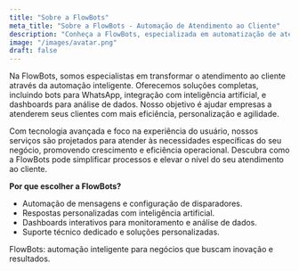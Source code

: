 ```yaml
---
title: "Sobre a FlowBots"
meta_title: "Sobre a FlowBots - Automação de Atendimento ao Cliente"
description: "Conheça a FlowBots, especializada em automatização de atendimento ao cliente. Fornecemos soluções inteligentes com bots para WhatsApp, integração com IA, dashboards analíticos, e muito mais para otimizar o seu negócio."
image: "/images/avatar.png"
draft: false
---
```


Na FlowBots, somos especialistas em transformar o atendimento ao cliente através da automação inteligente. Oferecemos soluções completas, incluindo bots para WhatsApp, integração com inteligência artificial, e dashboards para análise de dados. Nosso objetivo é ajudar empresas a atenderem seus clientes com mais eficiência, personalização e agilidade.

Com tecnologia avançada e foco na experiência do usuário, nossos serviços são projetados para atender às necessidades específicas do seu negócio, promovendo crescimento e eficiência operacional. Descubra como a FlowBots pode simplificar processos e elevar o nível do seu atendimento ao cliente.

**Por que escolher a FlowBots?**
- Automação de mensagens e configuração de disparadores.
- Respostas personalizadas com inteligência artificial.
- Dashboards interativos para monitoramento e análise de dados.
- Suporte técnico dedicado e soluções personalizadas.

FlowBots: automação inteligente para negócios que buscam inovação e resultados.
